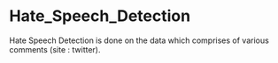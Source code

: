 # Hate_Speech_Detection
Hate Speech Detection is done on the data which comprises of various comments (site : twitter).
